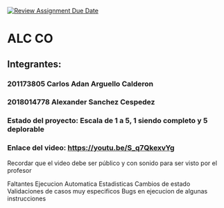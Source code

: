 [![Review Assignment Due Date](https://classroom.github.com/assets/deadline-readme-button-24ddc0f5d75046c5622901739e7c5dd533143b0c8e959d652212380cedb1ea36.svg)](https://classroom.github.com/a/nMiEyf8L)
# ALC CO
## Integrantes:
### 201173805 Carlos Adan Arguello Calderon
### 2018014778 Alexander Sanchez Cespedez

### Estado del proyecto: Escala de 1 a 5, 1 siendo completo y 5 deplorable
### Enlace del video: https://youtu.be/S_q7QkexvYg
Recordar que el video debe ser público y con sonido para ser visto por el profesor

Faltantes
Ejecucion Automatica
Estadisticas
Cambios de estado
Validaciones de casos muy especificos
Bugs en ejecucion de algunas instrucciones

